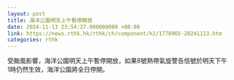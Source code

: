 ```yaml
---
layout: post
title: 海洋公園明天上午暫停開放
date: 2024-11-13 23:54:27.000000000 +08:00
link: https://news.rthk.hk/rthk/ch/component/k2/1778965-20241113.htm
categories: rthk
---
```


受颱風影響，海洋公園明天上午暫停開放，如果8號熱帶氣旋警告信號於明天下午1時仍然生效，海洋公園將全日停開。

